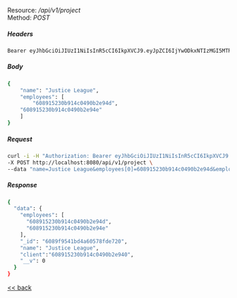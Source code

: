 Resource: */api/v1/project* \
Method:   *POST*

##### Headers
```bash
Bearer eyJhbGciOiJIUzI1NiIsInR5cCI6IkpXVCJ9.eyJpZCI6IjYwODkxNTIzMGI5MTRjMDQ5MGIyZTk0MCIsInJvbGUiOiJBRE1JTiIsImlhdCI6MTYxOTY1MzM2NCwiZXhwIjoxNjE5NjU4MzY0fQ.Yvh07WnRDjJkVBTu-zO8lAKLP8XLfIDLP4hivr-w8n8
```

##### Body
```bash
{
	"name": "Justice League",
	"employees": [
		"608915230b914c0490b2e94d",
    "608915230b914c0490b2e94e"
	]
}
```

##### Request
```bash
curl -i -H "Authorization: Bearer eyJhbGciOiJIUzI1NiIsInR5cCI6IkpXVCJ9.eyJpZCI6IjYwODkxNTIzMGI5MTRjMDQ5MGIyZTk0MCIsInJvbGUiOiJBRE1JTiIsImlhdCI6MTYxOTY1MzM2NCwiZXhwIjoxNjE5NjU4MzY0fQ.Yvh07WnRDjJkVBTu-zO8lAKLP8XLfIDLP4hivr-w8n8" \
-X POST http://localhost:8080/api/v1/project \
--data "name=Justice League&employees[0]=608915230b914c0490b2e94d&employees[1]=608915230b914c0490b2e94e"
```

##### Response
```bash
{
  "data": {
    "employees": [
      "608915230b914c0490b2e94d",
      "608915230b914c0490b2e94e"
    ],
    "_id": "6089f9541bd4a60578fde720",
    "name": "Justice League",
    "client":"608915230b914c0490b2e940",
    "__v": 0
  }
}
```
[<< back](../../index.md)
